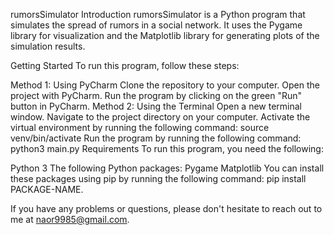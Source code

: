rumorsSimulator
Introduction
rumorsSimulator is a Python program that simulates the spread of rumors in a social network. It uses the Pygame library for visualization and the Matplotlib library for generating plots of the simulation results.

Getting Started
To run this program, follow these steps:

Method 1: Using PyCharm
Clone the repository to your computer.
Open the project with PyCharm.
Run the program by clicking on the green "Run" button in PyCharm.
Method 2: Using the Terminal
Open a new terminal window.
Navigate to the project directory on your computer.
Activate the virtual environment by running the following command: source venv/bin/activate
Run the program by running the following command: python3 main.py
Requirements
To run this program, you need the following:

Python 3
The following Python packages:
Pygame
Matplotlib
You can install these packages using pip by running the following command: pip install PACKAGE-NAME.

If you have any problems or questions, please don't hesitate to reach out to me at naor9985@gmail.com.